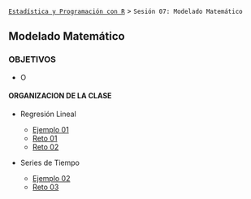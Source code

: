 
[`Estadística y Programación con R`](../Readme.md) > `Sesión 07: Modelado Matemático`

## Modelado Matemático

### OBJETIVOS 

- O

#### ORGANIZACION DE LA CLASE 

- Regresión Lineal
	- [Ejemplo 01](Ejemplo-01)
	- [Reto 01](Reto-01)
	- [Reto 02](Reto-02)

- Series de Tiempo
	- [Ejemplo 02](Ejemplo-02)
	- [Reto 03](Reto-03)


